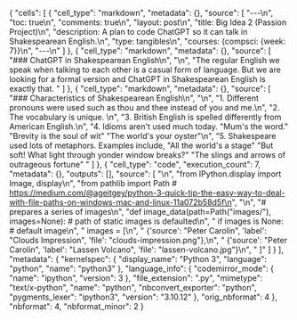 {
 "cells": [
  {
   "cell_type": "markdown",
   "metadata": {},
   "source": [
    "---\n",
    "toc: true\n",
    "comments: true\n",
    "layout: post\n",
    "title: Big Idea 2 (Passion Project)\n",
    "description: A plan to code ChatGPT so it can talk in Shakespearean English.\n",
    "type: tangibles\n",
    "courses: {compsci: {week: 7}}\n",
    "---\n"
   ]
  },
  {
   "cell_type": "markdown",
   "metadata": {},
   "source": [
    "### ChatGPT in Shakespearean English\n",
    "\n",
    "The regular English we speak when talking to each other is a casual form of language. But we are looking for a formal version and ChatGPT in Shakespearean English is exactly that. "
   ]
  },
  {
   "cell_type": "markdown",
   "metadata": {},
   "source": [
    "### Characteristics of Shakespearean English\n",
    "\n",
    "1. Different pronouns were used such as thou and thee instead of you and me.\n",
    "2. The vocabulary is unique. \n",
    "3. British English is spelled differently from American English.\n",
    "4. Idioms aren't used much today. \"Mum's the word.\" \"Brevity is the soul of wit\" \"The world's your oyster\"\n",
    "5. Shakespeare used lots of metaphors. Examples include, \"All the world's a stage\" \"But soft! What light through yonder window breaks?\" \"The slings and arrows of outrageous fortune\" "
   ]
  },
  {
   "cell_type": "code",
   "execution_count": 7,
   "metadata": {},
   "outputs": [],
   "source": [
    "\n",
    "from IPython.display import Image, display\n",
    "from pathlib import Path  # https://medium.com/@ageitgey/python-3-quick-tip-the-easy-way-to-deal-with-file-paths-on-windows-mac-and-linux-11a072b58d5f\n",
    "\n",
    "# prepares a series of images\n",
    "def image_data(path=Path(\"images/\"), images=None):  # path of static images is defaulted\n",
    "    if images is None:  # default image\n",
    "        images = [\n",
    "            {'source': \"Peter Carolin\", 'label': \"Clouds Impression\", 'file': \"clouds-impression.png\"},\n",
    "            {'source': \"Peter Carolin\", 'label': \"Lassen Volcano\", 'file': \"lassen-volcano.jpg\"}\n",
    "        ]"
   ]
  }
 ],
 "metadata": {
  "kernelspec": {
   "display_name": "Python 3",
   "language": "python",
   "name": "python3"
  },
  "language_info": {
   "codemirror_mode": {
    "name": "ipython",
    "version": 3
   },
   "file_extension": ".py",
   "mimetype": "text/x-python",
   "name": "python",
   "nbconvert_exporter": "python",
   "pygments_lexer": "ipython3",
   "version": "3.10.12"
  },
  "orig_nbformat": 4
 },
 "nbformat": 4,
 "nbformat_minor": 2
}
